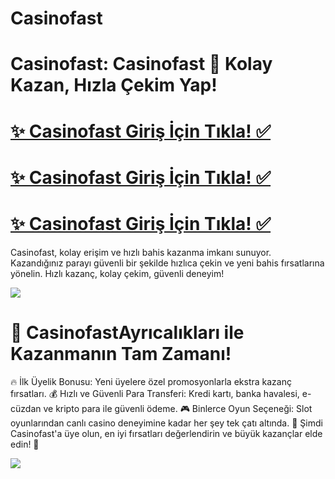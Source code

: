 # Casinofast
# Casinofast: Casinofast 🏅 Kolay Kazan, Hızla Çekim Yap!
# <a href="https://yenilink.org/resmii">✨ Casinofast Giriş İçin Tıkla! ✅</a>  
# <a href="https://yenilink.org/resmii">✨ Casinofast Giriş İçin Tıkla! ✅</a>  
# <a href="https://yenilink.org/resmii">✨ Casinofast Giriş İçin Tıkla! ✅</a>    

Casinofast, kolay erişim ve hızlı bahis kazanma imkanı sunuyor. Kazandığınız parayı güvenli bir şekilde hızlıca çekin ve yeni bahis fırsatlarına yönelin. Hızlı kazanç, kolay çekim, güvenli deneyim!

<a href="https://yenilink.org/resmii"><img src="https://s13.gifyu.com/images/b2l9N.gif"></a> 

# 🎁 CasinofastAyrıcalıkları ile Kazanmanın Tam Zamanı!
🔥 İlk Üyelik Bonusu: Yeni üyelere özel promosyonlarla ekstra kazanç fırsatları.
💰 Hızlı ve Güvenli Para Transferi: Kredi kartı, banka havalesi, e-cüzdan ve kripto para ile güvenli ödeme.
🎮 Binlerce Oyun Seçeneği: Slot oyunlarından canlı casino deneyimine kadar her şey tek çatı altında.
🎯 Şimdi Casinofast'a üye olun, en iyi fırsatları değerlendirin ve büyük kazançlar elde edin! 🚀

<a href="https://yenilink.org/resmii"><img src="https://s13.gifyu.com/images/b2l9E.gif"></a>

